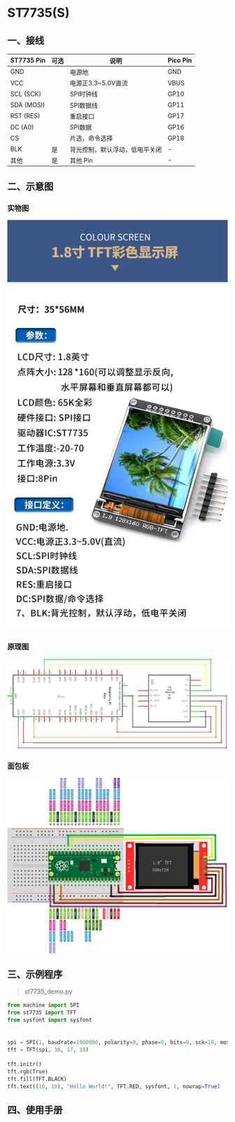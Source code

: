 # ST7735(S)

## 一、接线

| ST7735 Pin | 可选 | 说明                           | Pico Pin |
| ---------- | ---- | ------------------------------ | -------- |
| GND        |      | 电源地                         | GND      |
| VCC        |      | 电源正3.3~5.0V直流             | VBUS     |
| SCL (SCK)  |      | SPI时钟线                      | GP10     |
| SDA (MOSI) |      | SPI数据线                      | GP11     |
| RST (RES)  |      | 重启接口                       | GP17     |
| DC (A0)    |      | SPI数据                        | GP16     |
| CS         |      | 片选，命令选择                 | GP18     |
| BLK        | 是   | 背光控制，默认浮动，低电平关闭 | -        |
| 其他       | 是   | 其他 Pin                       | -        |

## 二、示意图

### 实物图

![实物图](./docs/实物图.jpg)



### 原理图

![原理图](./docs/原理图.png)

### 面包板

![面包板](./docs/面包板.png)

## 三、示例程序

> st7735_demo.py

```python
from machine import SPI
from st7735 import TFT
from sysfont import sysfont


spi = SPI(1, baudrate=1000000, polarity=0, phase=0, bits=8, sck=10, mosi=11)
tft = TFT(spi, 16, 17, 18)

tft.initr()
tft.rgb(True)
tft.fill(TFT.BLACK)
tft.text((10, 10), "Hello World!", TFT.RED, sysfont, 1, nowrap=True)
```

## 四、使用手册

